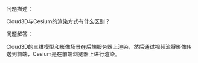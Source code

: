 问题描述：

Cloud3D与Cesium的渲染方式有什么区别？

问题解答：

Cloud3D的三维模型和影像场景在后端服务器上渲染，然后通过视频流将影像传送到前端，Cesium是在前端浏览器上进行渲染。